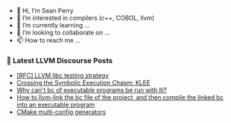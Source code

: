 - 👋 Hi, I’m Sean Perry
- 👀 I’m interested in compilers (c++, COBOL, llvm)
- 🌱 I’m currently learning ...
- 💞️ I’m looking to collaborate on ...
- 📫 How to reach me ...

<!---
s66perry/s66perry is a ✨ special ✨ repository because its `README.md` (this file) appears on your GitHub profile.
You can click the Preview link to take a look at your changes.
--->
### 📕 Latest LLVM Discourse Posts

<!-- DISCOURSE-LLVM:START -->
- [[RFC] LLVM libc testing strategy](https://discourse.llvm.org/t/rfc-llvm-libc-testing-strategy/75377#post_1)
- [Crossing the Symbolic Execution Chasm: KLEE](https://discourse.llvm.org/t/crossing-the-symbolic-execution-chasm-klee/75335#post_3)
- [Why can&#39;t bc of executable programs be run with lli?](https://discourse.llvm.org/t/why-cant-bc-of-executable-programs-be-run-with-lli/75368#post_2)
- [How to llvm-link the bc file of the project, and then compile the linked bc into an executable program](https://discourse.llvm.org/t/how-to-llvm-link-the-bc-file-of-the-project-and-then-compile-the-linked-bc-into-an-executable-program/75367#post_2)
- [CMake multi-config generators](https://discourse.llvm.org/t/cmake-multi-config-generators/75376#post_2)
<!-- DISCOURSE-LLVM:END -->
